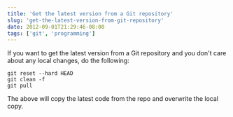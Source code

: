 ```yaml
---
title: 'Get the latest version from a Git repository'
slug: 'get-the-latest-version-from-git-repository'
date: 2012-09-01T21:29:46-08:00
tags: ['git', 'programming']
---
```


If you want to get the latest version from a Git repository and you don't care
about any local changes, do the following:

    git reset --hard HEAD
    git clean -f
    git pull

The above will copy the latest code from the repo and overwrite the local
copy.
